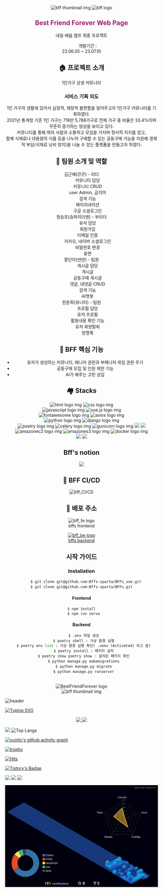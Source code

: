 
<div align="center">
  <img src="https://ifh.cc/g/Zk8KWM.png" alt="bff thumbnail img"/>
  <img src="https://ifh.cc/g/Q2sOPw.png" alt="bff logo"/>
</div>

<div align="center">
  <h2 style="color:#9E2067;">Best Friend Forever Web Page</h2>
  <p>내일 배움 캠프 최종 프로젝트</p>
    <dl>
      <dd>개발기간 :</dd>
      <dt font-style="normal">23.06.05 ~ 23.07.10</dt>
    </dl>
  </p>
</div>

<div align="center">
  <h2 font-weight="bold">🏠 프로젝트 소개</h2>
  <p align="center">1인가구 상생 커뮤니티</p>
  <h3>서비스 기획 의도</h3>
  <p align="center">
    1인 가구의 생활에 있어서 심정적, 재정적 불편함을 덜어주고자 1인가구 커뮤니티를 기획하였다.<br/>
    2021년 통계청 기준 1인 가구는 716만 5,788가구로 전체 가구 중 비율은 33.4%이며 꾸준히 증가하는 양상을 보이고 있다.<br/>
    커뮤니티를 통해 여러 사람과 소통하고 모임을 가지며 정서적 지지를 얻고,<br/> 
    함께 식재료나 대용량의 식품 등을 나누어 구매할 수 있는 공동구매 기능을 지원해 경제적 부담(식재료 낭비 방지)을 나눌 수 있는 플랫폼을 만들고자 하였다.
  </p>
</div>

<div align="center">
  <h2>🚌 팀원 소개 및 역할</h2>
  <dl>
    <dt>김근혜(끈끈) - 리더</dt>
    <dd font-style="normal"> 
      커뮤니티  담당<br/>
      커뮤니티 CRUD<br/>
      user Admin, 금지어<br/>
      검색 기능<br/>
      페이지네이션<br/>
      구글 소셜로그인<br/>
    </dd>
    <dt>정승호(승파이더맨) - 부리더</dt>
    <dd>
      유저 담당<br/>
      회원가입<br/>
      이메일 인증<br/>
      카카오, 네이버 소셜로그인<br/>
      비밀번호 변경<br/>
      휴면<br/>
    </dd>
    <dt>황단아(딴딴) - 팀원</dt>
    <dd>
      게시글  담당<br/>
      게시글<br/> 
      공동구매 게시글<br/>
      댓글, 대댓글 CRUD<br/>
      검색 기능<br/>
      AI챗봇<br/>
    </dd>
    <dt>원윤희(유니티) - 팀원</dt>
    <dd>
      프로필 담당<br/>
      유저 프로필<br/>
      활동내용 확인 기능<br/>
      유저 회원탈퇴<br/>
      방명록<br/>
    </dd>
  </dl>
</div>

<div align="center">
  <h2>🌠 BFF 핵심 기능</h2>
  <ul>
    <li>유저가 생성하는 커뮤니티, 매니저 권한과 부매니저 위임 권한 주기</li>
    <li>공동구매 모집 및 인원 제한 기능</li>
    <li>AI가 해주는 고민 상담</li>
  </ul>
</div>






<div align="center">
    <h2 font-weight="bold">🏘️ Stacks</h2>
</div>
<div align="center">
  <img src="https://img.shields.io/badge/html-D25735?style=for-the-badge&logo=html5&logoColor=white" alt="html logo img"/>
  <img src="https://img.shields.io/badge/css-4D8EC2?style=for-the-badge&logo=css3&logoColor=white" alt="css logo img"/>
  <br/>
  <img src="https://img.shields.io/badge/javascript-F9DD52?style=for-the-badge&logo=javascript&logoColor=white" alt="javascript logo img"/>
  <img src="https://img.shields.io/badge/vue-55B986?style=for-the-badge&logo=vue.js&logoColor=white" alt="vue.js logo img"/>
  <br/>
  <img src="https://img.shields.io/badge/fontawesome-438ADF?style=for-the-badge&logo=fontawesome&logoColor=white" alt="fontawesome logo img"/>
  <img src="https://img.shields.io/badge/axios-7C4791?style=for-the-badge&logo=axios&logoColor=white" alt="axios logo img"/>
</div>

<div align="center">
  <img src="https://img.shields.io/badge/python-1E3D2F?style=for-the-badge&logo=python&logoColor=white" alt="python logo img"/>
  <img src="https://img.shields.io/badge/django-4579DD?style=for-the-badge&logo=django&logoColor=white" alt="django logo img"/>
  <br/>
  <img src="https://img.shields.io/badge/poetry-4FAFDF?style=for-the-badge&logo=poetry&logoColor=white" alt="poetry logo img"/>
  <img src="https://img.shields.io/badge/celery-BEDC75?style=for-the-badge&logo=celery&logoColor=white" alt="celery logo img"/>
  <img src="https://img.shields.io/badge/gunicorn-5D9551?style=for-the-badge&logo=gunicorn&logoColor=white" alt="gunicorn logo img"/>
  <img src="https://img.shields.io/badge/rabbitmq-E2853D?style=for-the-badge&logo=rabbitmq&logoColor=white" "rabbitmq logo img"/>
  <img src="https://img.shields.io/badge/nginx-419144?style=for-the-badge&logo=nginx&logoColor=#ffffff" "nginx logo img"/>
  <br/>
  <img src="https://img.shields.io/badge/amazonec2-8E492A?style=for-the-badge&logo=amazonec2&logoColor=white" alt="amazonec2 logo img"/>
  <img src="https://img.shields.io/badge/amazons3-D15C4A?style=for-the-badge&logo=amazons3&logoColor=white" alt="amazones3 logo img"/>
  <img src="https://img.shields.io/badge/docker-4590B0?style=for-the-badge&logo=docker&logoColor=white" alt="docker logo img"/>
  <br/>
  <img src="https://img.shields.io/badge/github-171516?style=for-the-badge&logo=github&logoColor=white" "github logo img"/>
  <img src="https://img.shields.io/badge/githubactions-3A6FD7?style=for-the-badge&logo=githubactions&logoColor=white" "githubactions logo img"/>
</div>

<div align="center">
  <h2>Bff's notion</h2>
  <a href="https://www.notion.so/792305265dde4ce5ac1844ecdba2a004?v=768e361ff318463dba242320ef318a0a" target="_blank">
    <img src="https://img.shields.io/badge/notion-000000?style=for-the-badge&logo=notion&logoColor=white">
  </a>
</div>

<div align="center">
  <h2>🌳 BFF CI/CD</h2>
        <img src="https://ifh.cc/g/hno3NY.png" alt="bff_CI/CD">
</div>

<div align="center">
  <h2>🏡 배포 주소</h2>
</div>
  
<div align="center">
  <div>
      <dl>
        <a href="https://api.makebestie.com/" style="text-decoration-line: none";>
          <img src="https://ifh.cc/g/gw8rYq.png" alt="bff_fe logo">
          <dt>bffs frontend</dt>
        </a>
      </dl>
  </div>
  <div>
    <dl display="flex">
      <a href="https://makebestie.com/" text-decoration-line: none;>
        <img src="https://ifh.cc/g/vato5z.png" alt="bff_be logo">
        <dt>bffs backend</dt>
      </a>
    </dl>

  </div>
</div>


<div align="center">
  <h2>시작 가이드</h2>

  ### Installation
``` bash
    $ git clone git@github.com:Bffs-sparta/BFFs_vue.git
$ git clone git@github.com:Bffs-sparta/BFFs.git
```



#### Frontend
```
$ npm install
  $ npm run serve
```

  #### Backend
```python
  $ .env 파일 생성
  $ poetry shell : 가상 환경 실행
  $ poetry env list : 가상 환경 실행 확인( .venv (Activated) 라고 뜸)
  $ poetry install : 패키지 설치
  $ poetry show poetry show : 설치된 패키지 확인
  $ python manage.py makemigrations
  $ python manage.py migrate
  $ python manage.py runserver
```
</div>







<div align="center">
  <img src="https://ifh.cc/g/frOlgb.png" alt=""/>
</div>

<div align="center">
  <img src="https://ifh.cc/g/nVrVPh.png" alt="BestFriendForever logo"/>
</div>

<div align="center">
  <img src="https://ifh.cc/g/L04w0w.png" alt="bff thumbnail img"/>
</div>






![header](https://capsule-render.vercel.app/api?type=waving&color=gradient&height=120&animation=fadeIn&section=footer&text=🚌💨&fontAlign=70)

[![Typing SVG](https://readme-typing-svg.herokuapp.com/?color=f0f6fc&lines=import+unittest+class&font=Redressed&size=40)](https://git.io/typing-svg)


<div align="center"> 
  <a href="universe.com">
    <img src="https://github-readme-stats.vercel.app/api?username=gangyuji&theme=tokyonight&show_icons=true"/>
  </a>
  <a href="universe.com">
  
  <img src="https://raw.githubusercontent.com/gangyuji/github-stats-transparent/output/generated/languages.svg"/>
  </a>
</div>

   <img height="180em" src="https://github-readme-stats.vercel.app/api?username=gangyujig&show_icons=true&hide_border=true&&count_private=true&include_all_commits=true" />   ![Top Langs](https://github-readme-stats.vercel.app/api/top-langs/?username=gangyuji&layout=compact&hide_border=true&theme=white)







[![yunity's github activity graph](https://github-readme-activity-graph.vercel.app/graph?username=gangyuji&theme=tokyo-night)](https://github.com/gangyuji/github-readme-activity-graph)

[![trophy](https://github-profile-trophy.vercel.app/?username=gangyuji&theme=flat&column=7)](https://github.com/gangyuji/)












[![Hits](https://hits.seeyoufarm.com/api/count/incr/badge.svg?url=https%3A%2F%2Fgithub.com%2Fgangyuji&count_bg=%23C9FFA0&title_bg=%23B3D2FF&icon=python.svg&icon_color=%23FFFBA7&title=uni%28ty%29%2Fgithub&edge_flat=false)](https://hits.seeyoufarm.com)



[![Tistory's Badge](https://github-readme-tistory-card.vercel.app/api/badge?name=allitaill&theme=blue)](https://allitail.tistory.com)


<img src="https://img.shields.io/badge/PYTHON-3776AB?style=flat-square&logo=Python&logoColor=#354C6A"/>
<img src="https://img.shields.io/badge/DJANGO-3776AB?style=flat-square&logo=Django&logoColor=##0F291B"/>

<img src="https://img.shields.io/badge/ANDROID-3776AB?style=flat-square&logo=Android&logoColor=#4A8766"/>


![](./profile-3d-contrib/profile-night-view.svg)


